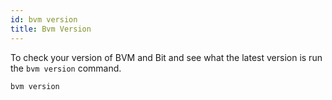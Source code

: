 ```yaml
---
id: bvm version
title: Bvm Version
---
```


To check your version of BVM and Bit and see what the latest version is run the `bvm version` command.

```bash
bvm version
```
